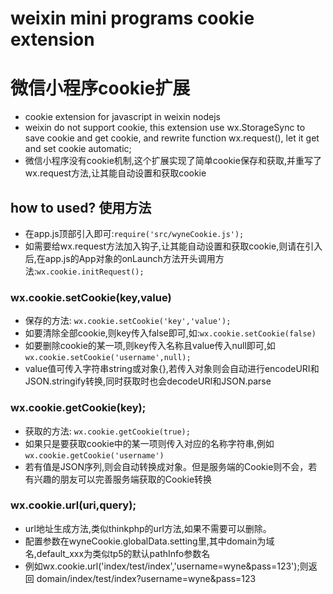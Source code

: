 # weixin mini programs cookie extension
# 微信小程序cookie扩展
* cookie extension for javascript in weixin nodejs
* weixin do not support cookie, this extension use wx.StorageSync to save cookie and get cookie, and rewrite function wx.request(), let it get and set cookie automatic;
* 微信小程序没有cookie机制,这个扩展实现了简单cookie保存和获取,并重写了wx.request方法,让其能自动设置和获取cookie

## how to used? 使用方法
* 在app.js顶部引入即可:```require('src/wyneCookie.js');```
* 如需要给wx.request方法加入钩子,让其能自动设置和获取cookie,则请在引入后,在app.js的App对象的onLaunch方法开头调用方法:```wx.cookie.initRequest();```


### wx.cookie.setCookie(key,value)
* 保存的方法: ```wx.cookie.setCookie('key','value');```
* 如要清除全部cookie,则key传入false即可,如:```wx.cookie.setCookie(false)```
* 如要删除cookie的某一项,则key传入名称且value传入null即可,如```wx.cookie.setCookie('username',null);```
* value值可传入字符串string或对象{},若传入对象则会自动进行encodeURI和JSON.stringify转换,同时获取时也会decodeURI和JSON.parse

### wx.cookie.getCookie(key);
* 获取的方法: ```wx.cookie.getCookie(true);```
* 如果只是要获取cookie中的某一项则传入对应的名称字符串,例如```wx.cookie.getCookie('username')```
* 若有值是JSON序列,则会自动转换成对象。但是服务端的Cookie则不会，若有兴趣的朋友可以完善服务端获取的Cookie转换

### wx.cookie.url(uri,query);
* url地址生成方法,类似thinkphp的url方法,如果不需要可以删除。
* 配置参数在wyneCookie.globalData.setting里,其中domain为域名,default_xxx为类似tp5的默认pathInfo参数名
* 例如wx.cookie.url('index/test/index','username=wyne&pass=123');则返回 domain/index/test/index?username=wyne&pass=123